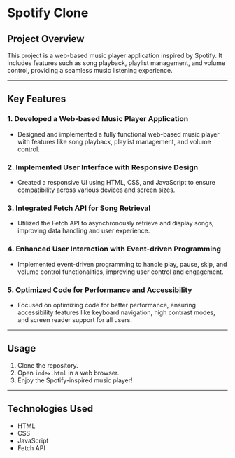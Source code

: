 ﻿# Spotify Clone

## Project Overview
This project is a web-based music player application inspired by Spotify. It includes features such as song playback, playlist management, and volume control, providing a seamless music listening experience.

---

## Key Features

### 1. Developed a Web-based Music Player Application
- Designed and implemented a fully functional web-based music player with features like song playback, playlist management, and volume control.

### 2. Implemented User Interface with Responsive Design
- Created a responsive UI using HTML, CSS, and JavaScript to ensure compatibility across various devices and screen sizes.

### 3. Integrated Fetch API for Song Retrieval
- Utilized the Fetch API to asynchronously retrieve and display songs, improving data handling and user experience.

### 4. Enhanced User Interaction with Event-driven Programming
- Implemented event-driven programming to handle play, pause, skip, and volume control functionalities, improving user control and engagement.

### 5. Optimized Code for Performance and Accessibility
- Focused on optimizing code for better performance, ensuring accessibility features like keyboard navigation, high contrast modes, and screen reader support for all users.

---

## Usage
1. Clone the repository.
2. Open `index.html` in a web browser.
3. Enjoy the Spotify-inspired music player!

---

## Technologies Used
- HTML
- CSS
- JavaScript
- Fetch API


